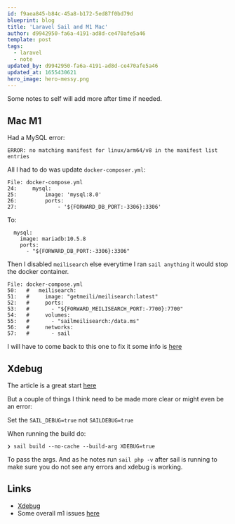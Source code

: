 ```yaml
---
id: f9aea845-b84c-45a8-b172-5ed87f0bd79d
blueprint: blog
title: 'Laravel Sail and M1 Mac'
author: d9942950-fa6a-4191-ad8d-ce470afe5a46
template: post
tags:
  - laravel
  - note
updated_by: d9942950-fa6a-4191-ad8d-ce470afe5a46
updated_at: 1655430621
hero_image: hero-messy.png
---
```

Some notes to self will add more after time if needed.

## Mac M1

Had a MySQL error:

```
ERROR: no matching manifest for linux/arm64/v8 in the manifest list entries
```

All I had to do was update `docker-composer.yml`:

```
File: docker-compose.yml
24:     mysql:
25:         image: 'mysql:8.0'
26:         ports:
27:             - '${FORWARD_DB_PORT:-3306}:3306'
```

To:

```
  mysql:
    image: mariadb:10.5.8
    ports:
      - "${FORWARD_DB_PORT:-3306}:3306"
```

Then I disabled `meilisearch` else everytime I ran `sail anything` it would stop the docker container.

```
File: docker-compose.yml
50:   #   meilisearch:
51:   #     image: "getmeili/meilisearch:latest"
52:   #     ports:
53:   #       - "${FORWARD_MEILISEARCH_PORT:-7700}:7700"
54:   #     volumes:
55:   #       - "sailmeilisearch:/data.ms"
56:   #     networks:
57:   #       - sail
```

I will have to come back to this one to fix it some info is [here](https://github.com/meilisearch/MeiliSearch/issues/1195)

## Xdebug

The article is a great start [here](https://medium.com/geekculture/debug-your-laravel-sail-applications-with-xdebug-160ad70fcd41)

But a couple of things I think need to be made more clear or might even be an error:

Set the `SAIL_DEBUG=true` not `SAILDEBUG=true`

When running the build do:

```
❯ sail build --no-cache --build-arg XDEBUG=true
```

To pass the args. And as he notes run `sail php -v` after sail is running to make sure you do not see any errors and xdebug is working.

## Links

- [Xdebug](https://medium.com/geekculture/debug-your-laravel-sail-applications-with-xdebug-160ad70fcd41)
- Some overall m1 issues [here](https://github.com/laravel/sail/issues/104)
